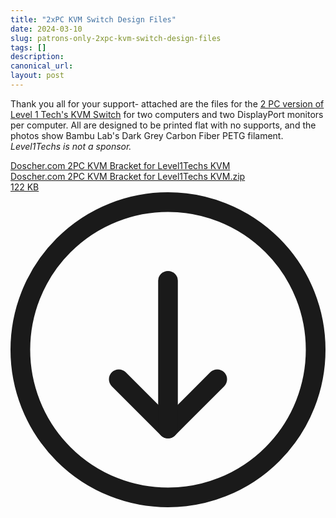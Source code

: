```yaml
---
title: "2xPC KVM Switch Design Files"
date: 2024-03-10
slug: patrons-only-2xpc-kvm-switch-design-files
tags: []
description: 
canonical_url: 
layout: post
---
```

<p>Thank you all for your support- attached are the files for the <a href="https://www.store.level1techs.com/products/p/14-kvm-switch-dual-monitor-2computer-z5erd-n6mbj." rel="noreferrer">2 PC version of Level 1 Tech's KVM Switch</a> for two computers and two DisplayPort monitors per computer.  All are designed to be printed flat with no supports, and the photos show Bambu Lab's Dark Grey Carbon Fiber PETG filament. <em> Level1Techs is not a sponsor.</em></p><div class="kg-card kg-file-card"><a class="kg-file-card-container" href="https://github.com/jdoscher/" title="Download" download=""><div class="kg-file-card-contents"><div class="kg-file-card-title">Doscher.com 2PC KVM Bracket for Level1Techs KVM</div><div class="kg-file-card-caption"></div><div class="kg-file-card-metadata"><div class="kg-file-card-filename">Doscher.com 2PC KVM Bracket for Level1Techs KVM.zip</div><div class="kg-file-card-filesize">122 KB</div></div></div><div class="kg-file-card-icon"><svg viewBox="0 0 24 24"><defs><style>.a{fill:none;stroke:currentColor;stroke-linecap:round;stroke-linejoin:round;stroke-width:1.5px;}</style></defs><title>download-circle</title><polyline class="a" points="8.25 14.25 12 18 15.75 14.25"></polyline><line class="a" x1="12" y1="6.75" x2="12" y2="18"></line><circle class="a" cx="12" cy="12" r="11.25"></circle></svg></div></a></div>
